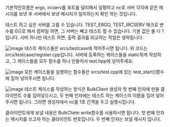 기본적인흐름은 
ergo, ircserv를 포트를 달리해서 실행하고
nc로 서버 각각에 같은 메시지를 보낸 후
서버에서 보낸 메시지가 일치하는지 확인 하는 것입니다.

테스트 하고 싶은 서버를 고를 수 있습니다.
TEST_ERGO, TEST_IRCSERV 매크로 변수를 0으로 해서 컴파일 하면,
그 서버는 빼고 테스트 할 수 있습니다. 
기본 값은 둘 다 1 입니다.
서버 하나만 테스트 하면, 출력 결과를 비교하는 작업은 생략됩니다.

![image](https://user-images.githubusercontent.com/54225321/172152650-15e884e6-a545-45e8-bfed-f9067d51edad.png)
테스트 케이스들은 srcs/testcase에 적어주시면 됩니다.
위 코드는 srcs/testcase/register.cpp입니다.
서버에 등록하는 케이스들을 static하게 작성하고,
그 케이스들을 모두 함수를 하나 만들어서 test.hpp에 넣어주세요.

![image](https://user-images.githubusercontent.com/54225321/172152913-0d113786-67d0-46a1-8e64-e61758cd010b.png)
모든 케이스들을 실행하는 함수들은 srcs/test.cpp에 있는
test_start()함수에 집어 넣어주시면 됩니다.

![image](https://user-images.githubusercontent.com/54225321/172153099-a3066201-12db-419f-9197-abbd5847283b.png)
테스트 케이스를 작성하는 방식은
BulkClient 생성자 첫 번째 인자에 만들 클라이언트 수를 집어넣으시고,
두 번째 인자에는 테스트 하는 케이스의 이름을 집어 넣어주시면 됩니다.
그러면 생성자에서 nc를 1초 간격을 두고 실행시킵니다.

클라이언트에게 보낼 내용은
BulkClietn write함수를 사용하시면 됩니다.
첫 번째 인자는 메시지를 쓰고자 하는 클라이언트 번호입니다.
두 번째 인자는 보낼 메시지 입니다. 
